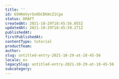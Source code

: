 ```yaml
---
title: ''
id: 65HKmVyr5oObCBkNcZ1Cgo
status: DRAFT
createdAt: 2021-10-29T18:45:56.055Z
updatedAt: 2021-10-29T18:45:59.271Z
publishedAt: 
firstPublishedAt: 
contentType: tutorial
productTeam: 
author: 
slug: untitled-entry-2021-10-29-at-18-45-56
locale: es
legacySlug: untitled-entry-2021-10-29-at-18-45-56
subcategory: 
---
```



